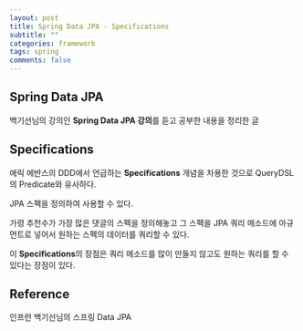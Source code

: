 ```yaml
---
layout: post
title: Spring Data JPA - Specifications
subtitle: ""
categories: framework
tags: spring
comments: false
---
```


## Spring Data JPA

백기선님의 강의인 **Spring Data JPA 강의**를 듣고 공부한 내용을 정리한 글

## Specifications

에릭 에반스의 DDD에서 언급하는 **Specifications** 개념을 차용한 것으로 QueryDSL의 Predicate와 유사하다.

JPA 스펙을 정의하여 사용할 수 있다.

가령 추천수가 가장 많은 댓글의 스펙을 정의해놓고 그 스펙을 JPA 쿼리 메소드에 아규먼트로 넣어서 원하는 스펙의 데이터를 쿼리할 수 있다.

이 **Specifications**의 장점은 쿼리 메소드를 많이 만들지 않고도 원하는 쿼리를 할 수 있다는 장점이 있다.

## Reference

인프런 백기선님의 스프링 Data JPA
